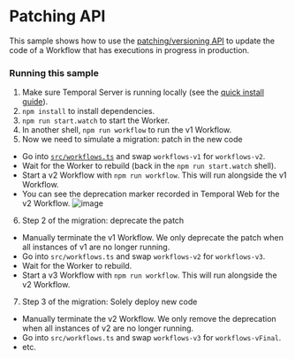 # Patching API

This sample shows how to use the [patching/versioning API](https://docs.temporal.io/typescript/patching/) to update the code of a Workflow that has executions in progress in production.

### Running this sample

1. Make sure Temporal Server is running locally (see the [quick install guide](https://docs.temporal.io/server/quick-install/)).
2. `npm install` to install dependencies.
3. `npm run start.watch` to start the Worker.
4. In another shell, `npm run workflow` to run the v1 Workflow.
5. Now we need to simulate a migration: patch in the new code

- Go into [`src/workflows.ts`](./src/workflows.ts) and swap `workflows-v1` for `workflows-v2`.
- Wait for the Worker to rebuild (back in the `npm run start.watch` shell).
- Start a v2 Workflow with `npm run workflow`. This will run alongside the v1 Workflow.
- You can see the deprecation marker recorded in Temporal Web for the v2 Workflow.
  ![image](https://user-images.githubusercontent.com/6764957/139673361-35d61b38-ab94-401e-ae7b-feaa52eae8c6.png)

6. Step 2 of the migration: deprecate the patch

- Manually terminate the v1 Workflow. We only deprecate the patch when all instances of v1 are no longer running.
- Go into `src/workflows.ts` and swap `workflows-v2` for `workflows-v3`.
- Wait for the Worker to rebuild.
- Start a v3 Workflow with `npm run workflow`. This will run alongside the v2 Workflow.

7. Step 3 of the migration: Solely deploy new code

- Manually terminate the v2 Workflow. We only remove the deprecation when all instances of v2 are no longer running.
- Go into `src/workflows.ts` and swap `workflows-v3` for `workflows-vFinal`.
- etc.
